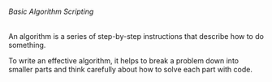 <h6>Basic Algorithm Scripting</h6>
<p>An algorithm is a series of step-by-step instructions that describe how to do something.

To write an effective algorithm, it helps to break a problem down into smaller parts and think carefully about how to solve each part with code.
</p>
